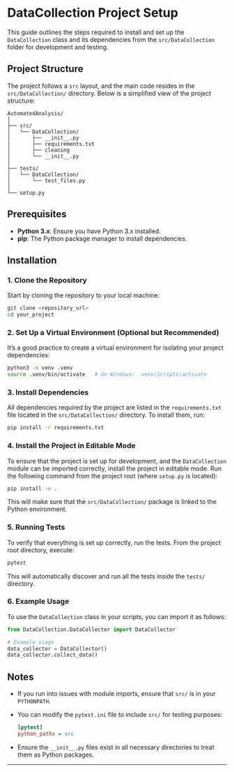 
# DataCollection Project Setup

This guide outlines the steps required to install and set up the `DataCollection` class and its dependencies from the `src/DataCollection` folder for development and testing.

## Project Structure

The project follows a `src` layout, and the main code resides in the `src/DataCollection/` directory. Below is a simplified view of the project structure:

```
AutomatedAnalysis/
│
├── src/
│   └── DataCollection/
│       ├── __init__.py
|       ├── requirements.txt
│       ├── cleaning
│       └── __init__.py
│
├── tests/
│   └── DataCollection/
│       └── test_files.py
│
└── setup.py
```

## Prerequisites

- **Python 3.x**: Ensure you have Python 3.x installed.
- **pip**: The Python package manager to install dependencies.
  
## Installation

### 1. Clone the Repository

Start by cloning the repository to your local machine:

```bash
git clone <repository_url>
cd your_project
```

### 2. Set Up a Virtual Environment (Optional but Recommended)

It’s a good practice to create a virtual environment for isolating your project dependencies:

```bash
python3 -m venv .venv
source .venv/bin/activate   # On Windows: .venv\Scripts\activate
```

### 3. Install Dependencies

All dependencies required by the project are listed in the `requirements.txt` file located in the `src/DataCollection/` directory. To install them, run:

```bash
pip install -r requirements.txt
```

### 4. Install the Project in Editable Mode

To ensure that the project is set up for development, and the `DataCollection` module can be imported correctly, install the project in editable mode. Run the following command from the project root (where `setup.py` is located):

```bash
pip install -e .
```

This will make sure that the `src/DataCollection/` package is linked to the Python environment.

### 5. Running Tests

To verify that everything is set up correctly, run the tests. From the project root directory, execute:

```bash
pytest
```

This will automatically discover and run all the tests inside the `tests/` directory.

### 6. Example Usage

To use the `DataCollection` class in your scripts, you can import it as follows:

```python
from DataCollection.DataCollector import DataCollector

# Example usage
data_collector = DataCollector()
data_collector.collect_data()
```

## Notes

- If you run into issues with module imports, ensure that `src/` is in your `PYTHONPATH`.
- You can modify the `pytest.ini` file to include `src/` for testing purposes:

  ```ini
  [pytest]
  python_paths = src
  ```

- Ensure the `__init__.py` files exist in all necessary directories to treat them as Python packages.

---

